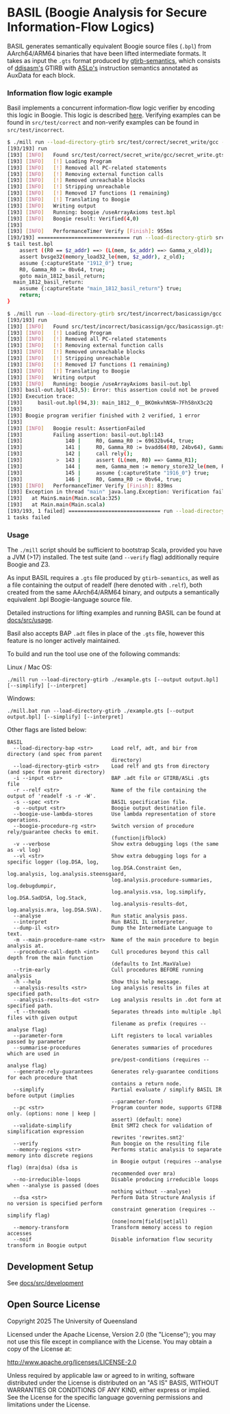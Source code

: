 # BASIL (Boogie Analysis for Secure Information-Flow Logics)

BASIL generates semantically equivalent Boogie source files (`.bpl`) from AArch64/ARM64 
binaries that have been lifted intermediate formats. It takes as input the `.gts` format produced by 
[gtirb-semantics](https://github.com/UQ-PAC/gtirb-semantics),  which consists of [ddisasm's](https://github.com/grammatech/ddisasm)
GTIRB  with [ASLp's](https://github.com/UQ-PAC/aslp) instruction semantics annotated as AuxData for each block.

### Information flow logic example

Basil implements a concurrent information-flow logic verifier by encoding this logic in Boogie. 
This logic is described [here](docs/src/iflogic-encoding.pdf). Verifying examples can be found in 
`src/test/correct` and non-verify examples can be found in `src/test/incorrect`.

```sh
$ ./mill run --load-directory-gtirb src/test/correct/secret_write/gcc -o test.bpl --verify
[193/193] run
[193] [INFO]   Found src/test/correct/secret_write/gcc/secret_write.gts src/test/correct/secret_write/gcc/secret_write.relf src/test/correct/secret_write/secret_write.spec
[193] [INFO]   [!] Loading Program
[193] [INFO]   [!] Removed all PC-related statements
[193] [INFO]   [!] Removing external function calls
[193] [INFO]   [!] Removed unreachable blocks
[193] [INFO]   [!] Stripping unreachable
[193] [INFO]   [!] Removed 17 functions (1 remaining)
[193] [INFO]   [!] Translating to Boogie
[193] [INFO]   Writing output
[193] [INFO]   Running: boogie /useArrayAxioms test.bpl
[193] [INFO]   Boogie result: Verified(4,0)
[193]          
[193] [INFO]   PerformanceTimer Verify [Finish]: 955ms
[193/193] ============================== run --load-directory-gtirb src/test/correct/secret_write/gcc -o test.bpl --verify ============================== 1s
$ tail test.bpl
    assert ((R0 == $z_addr) ==> (L(mem, $x_addr) ==> Gamma_x_old));
    assert bvsge32(memory_load32_le(mem, $z_addr), z_old);
    assume {:captureState "1912_0"} true;
    R0, Gamma_R0 := 0bv64, true;
    goto main_1812_basil_return;
  main_1812_basil_return:
    assume {:captureState "main_1812_basil_return"} true;
    return;
}
```

```sh
$ ./mill run --load-directory-gtirb src/test/incorrect/basicassign/gcc --verify
[193/193] run
[193] [INFO]   Found src/test/incorrect/basicassign/gcc/basicassign.gts src/test/incorrect/basicassign/gcc/basicassign.relf src/test/incorrect/basicassign/basicassign.spec
[193] [INFO]   [!] Loading Program
[193] [INFO]   [!] Removed all PC-related statements
[193] [INFO]   [!] Removing external function calls
[193] [INFO]   [!] Removed unreachable blocks
[193] [INFO]   [!] Stripping unreachable
[193] [INFO]   [!] Removed 17 functions (1 remaining)
[193] [INFO]   [!] Translating to Boogie
[193] [INFO]   Writing output
[193] [INFO]   Running: boogie /useArrayAxioms basil-out.bpl
[193] basil-out.bpl(143,5): Error: this assertion could not be proved
[193] Execution trace:
[193]     basil-out.bpl(94,3): main_1812__0__BKOmkvhNSN~7Fh58nX3c2Q
[193] 
[193] Boogie program verifier finished with 2 verified, 1 error
[193] 
[193] [INFO]   Boogie result: AssertionFailed
[193]          Failing assertion: basil-out.bpl:143
[193]              140 |     R0, Gamma_R0 := 69632bv64, true;
[193]              141 |     R0, Gamma_R0 := bvadd64(R0, 24bv64), Gamma_R0;
[193]              142 |     call rely();
[193]           >  143 |     assert (L(mem, R0) ==> Gamma_R1);
[193]              144 |     mem, Gamma_mem := memory_store32_le(mem, R0, R1[32:0]), gamma_store32(Gamma_mem, R0, Gamma_R1);
[193]              145 |     assume {:captureState "1916_0"} true;
[193]              146 |     R0, Gamma_R0 := 0bv64, true;
[193] [INFO]   PerformanceTimer Verify [Finish]: 839ms
[193] Exception in thread "main" java.lang.Exception: Verification failed
[193]   at Main$.main(Main.scala:325)
[193]   at Main.main(Main.scala)
[193/193, 1 failed] ============================== run --load-directory-gtirb src/test/incorrect/basicassign/gcc --verify ============================== 1s
1 tasks failed
```

### Usage

The `./mill` script should be sufficient to bootstrap Scala, provided you have a JVM (>17) installed.
The test suite (and `--verify` flag) additionally require Boogie and Z3.

As input BASIL requires a `.gts` file produced by `gtirb-semantics`,
as well as a file containing the output of readelf (here denoted with `.relf`), both created from the same AArch64/ARM64 binary, 
and outputs a semantically equivalent .bpl Boogie-language source file.

Detailed instructions for lifting examples and running BASIL can be found at [docs/src/usage](/docs/src/usage.md).

Basil also accepts BAP `.adt` files in place of the `.gts` file, however this feature is no longer actively maintained.

To build and run the tool use one of the following commands:

Linux / Mac OS:

```
./mill run --load-directory-gtirb ./example.gts [--output output.bpl] [--simplify] [--interpret]
```

Windows: 

```
./mill.bat run --load-directory-gtirb ./example.gts [--output output.bpl] [--simplify] [--interpret]
```

Other flags are listed below:

```
BASIL                                                                                                
  --load-directory-bap <str>      Load relf, adt, and bir from directory (and spec from parent       
                                  directory)                                                         
  --load-directory-gtirb <str>    Load relf and gts from directory (and spec from parent directory)  
  -i --input <str>                BAP .adt file or GTIRB/ASLi .gts file                              
  -r --relf <str>                 Name of the file containing the output of 'readelf -s -r -W'.      
  -s --spec <str>                 BASIL specification file.                                          
  -o --output <str>               Boogie output destination file.                                    
  --boogie-use-lambda-stores      Use lambda representation of store operations.                     
  --boogie-procedure-rg <str>     Switch version of procedure rely/guarantee checks to emit.         
                                  (function|ifblock)                                                 
  -v --verbose                    Show extra debugging logs (the same as -vl log)                    
  --vl <str>                      Show extra debugging logs for a specific logger (log.DSA, log,     
                                  log.DSA.Constraint Gen, log.analysis, log.analysis.steensgaard,    
                                  log.analysis.procedure-summaries, log.debugdumpir,                 
                                  log.analysis.vsa, log.simplify, log.DSA.SadDSA, log.Stack,         
                                  log.analysis-results-dot, log.analysis.mra, log.DSA.SVA).          
  --analyse                       Run static analysis pass.                                          
  --interpret                     Run BASIL IL interpreter.                                          
  --dump-il <str>                 Dump the Intermediate Language to text.                            
  -m --main-procedure-name <str>  Name of the main procedure to begin analysis at.                   
  --procedure-call-depth <int>    Cull procedures beyond this call depth from the main function      
                                  (defaults to Int.MaxValue)                                         
  --trim-early                    Cull procedures BEFORE running analysis                            
  -h --help                       Show this help message.                                            
  --analysis-results <str>        Log analysis results in files at specified path.                   
  --analysis-results-dot <str>    Log analysis results in .dot form at specified path.               
  -t --threads                    Separates threads into multiple .bpl files with given output       
                                  filename as prefix (requires --analyse flag)                       
  --parameter-form                Lift registers to local variables passed by parameter              
  --summarise-procedures          Generates summaries of procedures which are used in                
                                  pre/post-conditions (requires --analyse flag)                      
  --generate-rely-guarantees      Generates rely-guarantee conditions for each procedure that        
                                  contains a return node.                                            
  --simplify                      Partial evaluate / simplify BASIL IR before output (implies        
                                  --parameter-form)                                                  
  --pc <str>                      Program counter mode, supports GTIRB only. (options: none | keep | 
                                  assert) (default: none)                                            
  --validate-simplify             Emit SMT2 check for validation of simplification expression        
                                  rewrites 'rewrites.smt2'                                           
  --verify                        Run boogie on the resulting file                                   
  --memory-regions <str>          Performs static analysis to separate memory into discrete regions  
                                  in Boogie output (requires --analyse flag) (mra|dsa) (dsa is       
                                  recommended over mra)                                              
  --no-irreducible-loops          Disable producing irreducible loops when --analyse is passed (does 
                                  nothing without --analyse)
  --dsa <str>                     Perform Data Structure Analysis if no version is specified perform 
                                  constraint generation (requires --simplify flag)                   
                                  (none|norm|field|set|all)                                          
  --memory-transform              Transform memory access to region accesses                         
  --noif                          Disable information flow security transform in Boogie output       
```

## Development Setup

See [docs/src/development](docs/src/development)


## Open Source License

Copyright 2025 The University of Queensland

Licensed under the Apache License, Version 2.0 (the "License"); you may not use this file except in compliance with the License. You may obtain a copy of the License at:

   http://www.apache.org/licenses/LICENSE-2.0

Unless required by applicable law or agreed to in writing, software distributed under the License is distributed on an "AS IS" BASIS, WITHOUT WARRANTIES OR CONDITIONS OF ANY KIND, either express or implied. See the License for the specific language governing permissions and limitations under the License.
